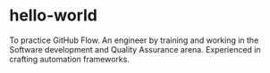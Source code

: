 # hello-world
To practice GitHub Flow.
An engineer by training and working in the Software development and Quality Assurance arena. Experienced in crafting automation frameworks.
